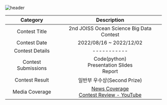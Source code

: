 ![header](https://capsule-render.vercel.app/api?type=wave&color=52F9F4&text=2nd%20JOISS%20Ocean%20Science%20BigData%20Contest&fontSize=40&fontColor=011B65&height=200)

<div align="center", class="contest">

| Category | Description |
| :--------: | :-----------: |
| Contest Title | 2nd JOISS Ocean Science Big Data Contest |
| Contest Date | 2022/08/16 ~ 2022/12/02 |
| Contest Details | ----------- |
| Contest Submissions | Code(python) <br> Presentation Slides <br> Report |
| Contest Result | 일반부 우수상(Second Prize) |
| Media Coverage | [News Coverage](https://www.sedaily.com/NewsView/26F0IMRJAK) <br> [Contest Review - YouTube](https://www.youtube.com/watch?v=GW1l5pFcMxI) |

</div>

